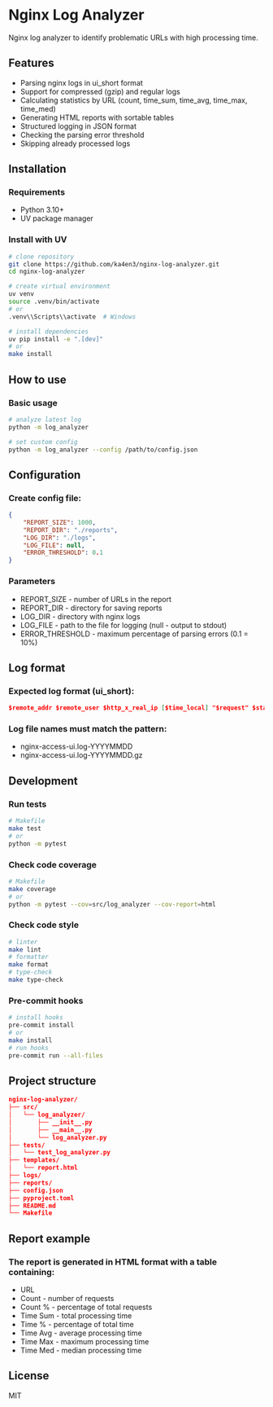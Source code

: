 # Nginx Log Analyzer
Nginx log analyzer to identify problematic URLs with high processing time.
## Features
- Parsing nginx logs in ui_short format
- Support for compressed (gzip) and regular logs
- Calculating statistics by URL (count, time_sum, time_avg, time_max, time_med)
- Generating HTML reports with sortable tables
- Structured logging in JSON format
- Checking the parsing error threshold
- Skipping already processed logs
## Installation
### Requirements
- Python 3.10+
- UV package manager
### Install with UV
```bash
# clone repository
git clone https://github.com/ka4en3/nginx-log-analyzer.git
cd nginx-log-analyzer

# create virtual environment
uv venv
source .venv/bin/activate
# or
.venv\\Scripts\\activate  # Windows

# install dependencies
uv pip install -e ".[dev]"
# or
make install
```

## How to use
### Basic usage
```bash
# analyze latest log
python -m log_analyzer

# set custom config
python -m log_analyzer --config /path/to/config.json
```

## Configuration
### Create config file:
``` json
{
    "REPORT_SIZE": 1000,
    "REPORT_DIR": "./reports",
    "LOG_DIR": "./logs",
    "LOG_FILE": null,
    "ERROR_THRESHOLD": 0.1
}
```

### Parameters
- REPORT_SIZE - number of URLs in the report
- REPORT_DIR - directory for saving reports
- LOG_DIR - directory with nginx logs
- LOG_FILE - path to the file for logging (null - output to stdout)
- ERROR_THRESHOLD - maximum percentage of parsing errors (0.1 = 10%)

## Log format
### Expected log format (ui_short):
``` json
$remote_addr $remote_user $http_x_real_ip [$time_local] "$request" $status $body_bytes_sent "$http_referer" "$http_user_agent" "$http_x_forwarded_for" "$http_X_REQUEST_ID" "$http_X_RB_USER" $request_time
```

### Log file names must match the pattern:

- nginx-access-ui.log-YYYYMMDD
- nginx-access-ui.log-YYYYMMDD.gz

## Development
### Run tests
```bash
# Makefile
make test
# or
python -m pytest
```

### Check code coverage
```bash
# Makefile
make coverage
# or
python -m pytest --cov=src/log_analyzer --cov-report=html
```

### Check code style
```bash
# linter
make lint
# formatter
make format
# type-check
make type-check
```

### Pre-commit hooks
```bash
# install hooks
pre-commit install
# or
make install
# run hooks
pre-commit run --all-files
```

## Project structure
```json
nginx-log-analyzer/
├── src/
│   └── log_analyzer/
│       ├── __init__.py
│       ├── __main__.py
│       └── log_analyzer.py
├── tests/
│   └── test_log_analyzer.py
├── templates/
│   └── report.html
├── logs/
├── reports/
├── config.json
├── pyproject.toml
├── README.md
└── Makefile
```

## Report example
### The report is generated in HTML format with a table containing:
- URL
- Count - number of requests
- Count % - percentage of total requests
- Time Sum - total processing time
- Time % - percentage of total time
- Time Avg - average processing time
- Time Max - maximum processing time
- Time Med - median processing time

## License
MIT
